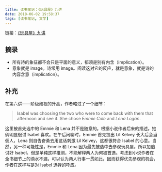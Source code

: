 ```yaml
---
title: 读书笔记：《玩具屋》九讲
date: 2018-06-02 19:58:37
tags: [读书笔记, 文学]
---
```


链接：[《玩具屋》九讲](https://book.douban.com/subject/20453368/)

## 摘录

- 所有诗的象征都不会只是平面的意义，都须是别有内含（implication）。
- 意象就是 image。诗常用 image。阅读这对它的反应，就是意象，就是诗的内容含意（implication）。

## 补充

在第六讲——阶级歧视的升高，作者略过了一个细节：

> Isabel was choosing the two who were to come back with them that afternoon and see it. She chose _Emmie Cole_ and _Lena Logan_.

这里被首先选中的 Emmie 和 Lena 并不是随意的。根据小说作者后来的描述，她俩明显很讨 Isabel 喜欢。在午后闲聊时，Emmie 首先提出 Lil Kelvey 长大后会当佣人，Lena 则自告奋勇去用这话刺激 Lil Kelvey，这都很符合 Isabel 的心意。当然，另一种可能性是，Emmie 和 Lena 因为最先被选中去参观玩具屋，所以加倍讨好 Isabel。但是单纯这样推测，不能解释两人为何被首选。考虑到小说作者在全书细节上的滴水不漏，可以认为两人行事一贯如此，因而获得优先参观的机会，作者在这样写是对 Isabel 选择的呼应。
